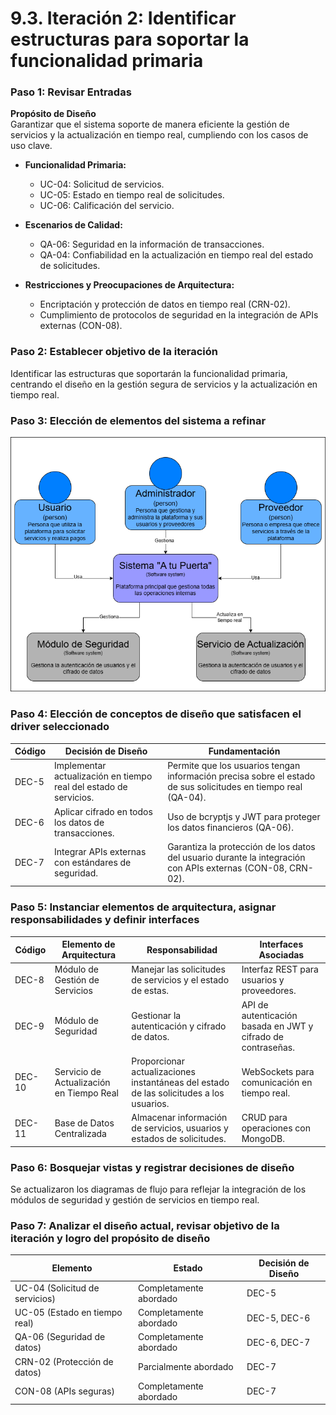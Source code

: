 # 9.3. Iteración 2: Identificar estructuras para soportar la funcionalidad primaria

### Paso 1: Revisar Entradas
**Propósito de Diseño**  
Garantizar que el sistema soporte de manera eficiente la gestión de servicios y la actualización en tiempo real, cumpliendo con los casos de uso clave.

- **Funcionalidad Primaria:**
  - UC-04: Solicitud de servicios.
  - UC-05: Estado en tiempo real de solicitudes.
  - UC-06: Calificación del servicio.

- **Escenarios de Calidad:**
  - QA-06: Seguridad en la información de transacciones.
  - QA-04: Confiabilidad en la actualización en tiempo real del estado de solicitudes.

- **Restricciones y Preocupaciones de Arquitectura:**
  - Encriptación y protección de datos en tiempo real (CRN-02).
  - Cumplimiento de protocolos de seguridad en la integración de APIs externas (CON-08).

### Paso 2: Establecer objetivo de la iteración
Identificar las estructuras que soportarán la funcionalidad primaria, centrando el diseño en la gestión segura de servicios y la actualización en tiempo real.

### Paso 3: Elección de elementos del sistema a refinar

![Diagrama de contexto](C4.png)

### Paso 4: Elección de conceptos de diseño que satisfacen el driver seleccionado
| Código | Decisión de Diseño                                              | Fundamentación                                                                                                 |
|--------|------------------------------------------------------------------|---------------------------------------------------------------------------------------------------------------|
| DEC-5  | Implementar actualización en tiempo real del estado de servicios.| Permite que los usuarios tengan información precisa sobre el estado de sus solicitudes en tiempo real (QA-04). |
| DEC-6  | Aplicar cifrado en todos los datos de transacciones.            | Uso de bcryptjs y JWT para proteger los datos financieros (QA-06).                                             |
| DEC-7  | Integrar APIs externas con estándares de seguridad.             | Garantiza la protección de los datos del usuario durante la integración con APIs externas (CON-08, CRN-02).    |

### Paso 5: Instanciar elementos de arquitectura, asignar responsabilidades y definir interfaces
| Código | Elemento de Arquitectura                  | Responsabilidad                                                                               | Interfaces Asociadas                                          |
|--------|-------------------------------------------|---------------------------------------------------------------------------------------------|---------------------------------------------------------------|
| DEC-8   | Módulo de Gestión de Servicios           | Manejar las solicitudes de servicios y el estado de estas.                                  | Interfaz REST para usuarios y proveedores.                    |
| DEC-9   | Módulo de Seguridad                      | Gestionar la autenticación y cifrado de datos.                                              | API de autenticación basada en JWT y cifrado de contraseñas.  |
| DEC-10   | Servicio de Actualización en Tiempo Real | Proporcionar actualizaciones instantáneas del estado de las solicitudes a los usuarios.     | WebSockets para comunicación en tiempo real.                  |
| DEC-11   | Base de Datos Centralizada               | Almacenar información de servicios, usuarios y estados de solicitudes.                     | CRUD para operaciones con MongoDB.                            |

### Paso 6: Bosquejar vistas y registrar decisiones de diseño
Se actualizaron los diagramas de flujo para reflejar la integración de los módulos de seguridad y gestión de servicios en tiempo real.

### Paso 7: Analizar el diseño actual, revisar objetivo de la iteración y logro del propósito de diseño
| Elemento                        | Estado                     | Decisión de Diseño |
|---------------------------------|----------------------------|--------------------|
| UC-04 (Solicitud de servicios)  | Completamente abordado     | DEC-5              |
| UC-05 (Estado en tiempo real)   | Completamente abordado     | DEC-5, DEC-6       |
| QA-06 (Seguridad de datos)      | Completamente abordado     | DEC-6, DEC-7       |
| CRN-02 (Protección de datos)    | Parcialmente abordado      | DEC-7              |
| CON-08 (APIs seguras)           | Completamente abordado     | DEC-7              |
